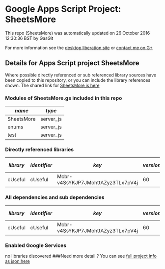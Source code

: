 # Google Apps Script Project: SheetsMore
This repo (SheetsMore) was automatically updated on 26 October 2016 12:30:36 BST by GasGit

For more information see the [desktop liberation site](http://ramblings.mcpher.com/Home/excelquirks/drivesdk/gettinggithubready "desktop liberation") or [contact me on G+](https://plus.google.com/+BruceMcpherson "Bruce McPherson - GDE")
## Details for Apps Script project SheetsMore
Where possible directly referenced or sub referenced library sources have been copied to this repository, or you can include the library references shown. 
The shared link for [SheetsMore is here](https://script.google.com/d/14kDMORQL5oxUt2qfXcUTNb1RwRt4d6_7uAHRVPrjaiPGn6bM0H-7wctO/edit?usp=sharing "open in the GAS IDE")

### Modules of SheetsMore.gs included in this repo
*name*|*type*
--- | --- 
SheetsMore| server_js
enums| server_js
test| server_js
### Directly referenced libraries
*library*|*identifier*|*key*|*version*|*dev mode*|*source*|
--- | --- | --- | --- | --- | --- 
cUseful| cUseful|Mcbr-v4SsYKJP7JMohttAZyz3TLx7pV4j|60|no|[here](libraries/cUseful "library source")
### All dependencies and sub dependencies
*library*|*identifier*|*key*|*version*|*dev mode*|*source*|
--- | --- | --- | --- | --- | --- 
cUseful| cUseful|Mcbr-v4SsYKJP7JMohttAZyz3TLx7pV4j|60|no|[here](libraries/cUseful "library source")
### Enabled Google Services
no libraries discovered
###Need more detail ?
You can see [full project info as json here](info.json)
